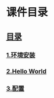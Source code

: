 # 课件目录

## [目录](https://github.com/jhq0113/yafr/blob/master/docs/index.md)
### [1.环境安装](https://github.com/jhq0113/yafr/blob/master/docs/1.环境安装.md)
### [2.Hello World](https://github.com/jhq0113/yafr/blob/master/docs/2.HelloWorld.md)
### [3.配置](https://github.com/jhq0113/yafr/blob/master/docs/3.配置.md)